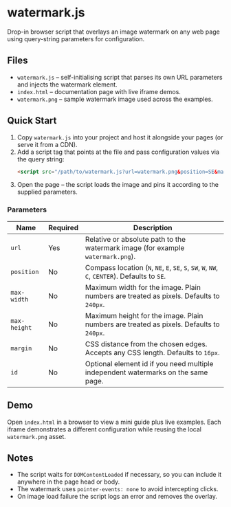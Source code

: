 # watermark.js

Drop-in browser script that overlays an image watermark on any web page using query-string parameters for configuration.

## Files

- `watermark.js` – self-initialising script that parses its own URL parameters and injects the watermark element.
- `index.html` – documentation page with live iframe demos.
- `watermark.png` – sample watermark image used across the examples.

## Quick Start

1. Copy `watermark.js` into your project and host it alongside your pages (or serve it from a CDN).
2. Add a script tag that points at the file and pass configuration values via the query string:
   ```html
   <script src="/path/to/watermark.js?url=watermark.png&position=SE&margin=24&max-width=220"></script>
   ```
3. Open the page – the script loads the image and pins it according to the supplied parameters.

### Parameters

| Name        | Required | Description                                                                                                      |
| ----------- | -------- | ---------------------------------------------------------------------------------------------------------------- |
| `url`       | Yes      | Relative or absolute path to the watermark image (for example `watermark.png`).                                  |
| `position`  | No       | Compass location (`N`, `NE`, `E`, `SE`, `S`, `SW`, `W`, `NW`, `C`, `CENTER`). Defaults to `SE`.                  |
| `max-width` | No       | Maximum width for the image. Plain numbers are treated as pixels. Defaults to `240px`.                           |
| `max-height`| No       | Maximum height for the image. Plain numbers are treated as pixels. Defaults to `240px`.                          |
| `margin`    | No       | CSS distance from the chosen edges. Accepts any CSS length. Defaults to `16px`.                                  |
| `id`        | No       | Optional element id if you need multiple independent watermarks on the same page.                               |

## Demo

Open `index.html` in a browser to view a mini guide plus live examples. Each iframe demonstrates a different configuration while reusing the local `watermark.png` asset.

## Notes

- The script waits for `DOMContentLoaded` if necessary, so you can include it anywhere in the page head or body.
- The watermark uses `pointer-events: none` to avoid intercepting clicks.
- On image load failure the script logs an error and removes the overlay.
